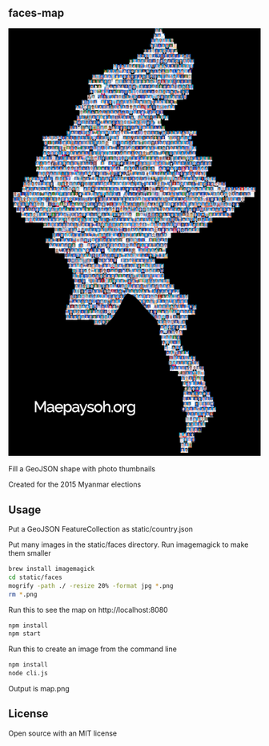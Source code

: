 ## faces-map

<img src="https://raw.githubusercontent.com/mapmeld/faces-map/master/minifiedmap.png"/>

Fill a GeoJSON shape with photo thumbnails

Created for the 2015 Myanmar elections

## Usage

Put a GeoJSON FeatureCollection as static/country.json

Put many images in the static/faces directory. Run imagemagick to make them smaller

```bash
brew install imagemagick
cd static/faces
mogrify -path ./ -resize 20% -format jpg *.png
rm *.png
```

Run this to see the map on http://localhost:8080

```bash
npm install
npm start
```

Run this to create an image from the command line

```bash
npm install
node cli.js
```

Output is map.png

## License

Open source with an MIT license
